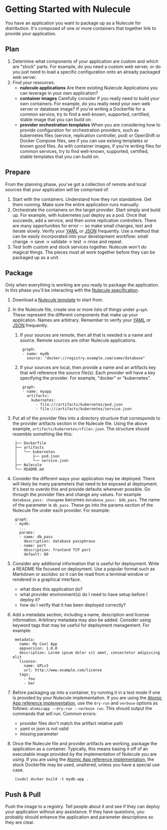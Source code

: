 # Getting Started with Nulecule

You have an application you want to package up as a Nulecule for distribution. It's composed of one or more containers that together link to provide your application.

## Plan
1. Determine what components of your application are custom and which are "stock" parts.  For example, do you need a custom web server, or do you just need to load a specific configuration onto an already packaged web server.
1. Find your resources. 
    - **nulecule applications** Are there existing Nulecule Applications you can leverage in your own application?
    - **container images** Carefully consider if you really need to build your own containers.  For example, do you really need your own web server or database image? If you're writing a Dockerfile for a common service, try to find a well-known, supported, certified, stable image that you can build on.
    - **provider orchestration templates** When you are considering how to provide configuration for orchestration providers, such as kubernetes files (service, replication controller, pod) or OpenShift or Docker Compose files, see if you can use exising templates or known good files. As with container images, if you're writing files for common services, try to find well-known, supported, certified, stable templates that you can build on.

## Prepare
From the planning phase, you've got a collection of remote and local sources that your application will be comprised of.

1. Start with the containers. Understand how they run standalone. Get them running.  Make sure the entire application runs manually.
1. Orchestrate the containers on the target provider. Start simply and build up. For example, with kubernetes just deploy as a pod. Once that succeeds, add a service, and then some replication controllers. There are many opportunities for error -- so make small changes, test and iterate slowly. Verify your [YAML](http://codebeautify.org/yaml-validator) or [JSON](http://jsonlint.com/) frequently. Use a method that can be easily incorporated into your development workflow: small change -> save -> validate -> test -> rinse and repeat.
1. Test both custom and stock services together. Nulecule won't do magical things. The pieces must all work together before they can be packaged up as a unit.

## Package
Only when everything is working are you ready to package the application. In this phase you'll be interacting with the [Nulecule specification](/spec).

1. Download a [Nulecule template](/spec/examples/template) to start from.
1. In the Nulecule file, create one or more lists of things under `graph`. These represent the different components that make up your application. Names are arbitrary. Remember to verify your [YAML](http://codebeautify.org/yaml-validator) or [JSON](http://jsonlint.com/) frequently.

    1. If your sources are remote, then all that is needed is a name and source. Remote sources are other Nulecule applications.

            graph:
            - name: mydb
              source: "docker://registry.example.com/some/database"
    1. If your sources are local, then provide a name and an artifacts key that will reference the source file(s). Each provider will have a key specifying the provider. For example, "docker" or "kubernetes".

            graph:
            - name: myapp
              artifacts:
                kubernetes:
                  - file:///artifacts/kubernetes/pod.json
                  - file:///artifacts/kubernetes/service.json

1. Put all of the provider files into a directory structure that corresponds to the provider artifacts section in the Nulecule file. Using the above example, `artifacts/kubernetes/<file>.json`. The structure should resemble something like this:

        ├── Dockerfile
        ├── artifacts
        │   └── kubernetes
        │       ├── pod.json
        │       └── service.json
        ├── Nulecule
        └── README.md

1. Consider the different ways your application may be deployed. There will likely be many parameters that need to be exposed at deployment. It's best to overdo this and provide defaults whenever possible. Go through the provider files and change any values. For example `database_pass: changeme` becomes `database_pass: $db_pass`. The name of the parameter is `db_pass`. These go into the params section of the Nulecule file under each provider. For example:


        graph:
        - mydb:
          ...
          params:
          - name: db_pass
            description: database passphrase
          - name: port
            description: frontend TCP port
            default: 80

1. Consider any additional information that is useful for deployment. Write a README file focused on deployment. Use a popular format such as Markdown or asciidoc so it can be read from a terminal window or rendered in a graphical interface.
    * what does this application do?
    * what provider environment(s) do I need to have setup before I deploy it?
    * how do I verify that it has been deployed correctly?

1. Add a metadata section, including a name, description and license information. Arbitrary metadata may also be added. Consider using keyword tags that may be useful for deployment management. For example:

        metadata:
          name: My Cool App
          appversion: 1.0.0
          description: Lorem ipsum dolor sit amet, consectetur adipiscing elit
          license:
            name: GPLv3
            url: http://www.example.com/license
          tags:
            - foo
            - bar

1. Before packaging up into a container, try running it in a test mode if one is provided by your Nulecule implementation.  If you are using the [Atomic App reference implementation](https://github.com/projectatomic/atomicapp), use the `dry-run` and `verbose` options as follows: `atomicapp --dry-run --verbose run`. This should output the commands that will run. Common errors:
    * provider files don't match the artifact relative path
    * yaml or json is not valid
    * missing parameter

1. Once the Nulecule file and provider artifacts are working, package the application as a container. Typically, this means basing it off of an executable image provided by the implementation of Nulecule you are using.  If you are using the [Atomic App reference implementation](https://github.com/projectatomic/atomicapp), the stock Dockerfile may be used, unaltered, unless you have a special use case.

        [sudo] docker build -t mydb-app .

## Push & Pull
Push the image to a registry. Tell people about it and see if they can deploy your application without any assistance. If they have questions, you probably should enhance the application and parameter descriptions so they are clear.
